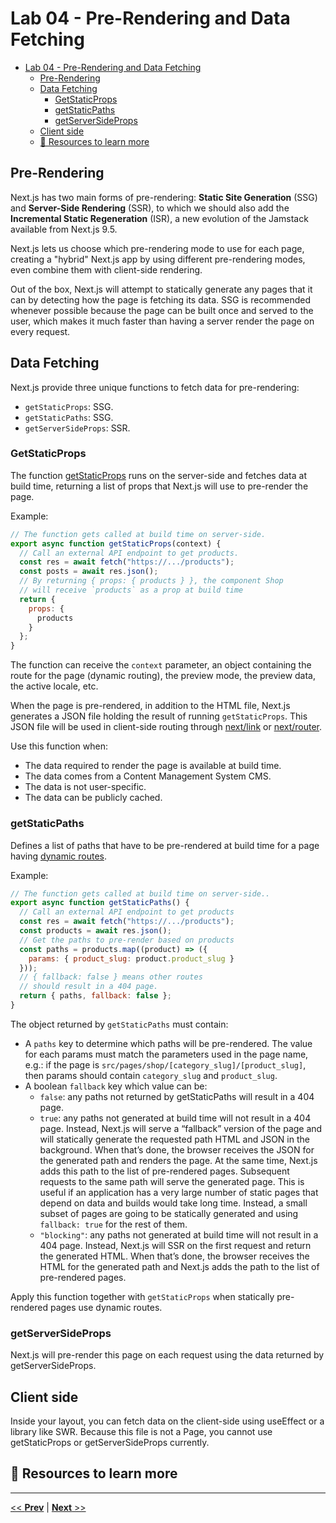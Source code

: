 # Lab 04 - Pre-Rendering and Data Fetching

- [Lab 04 - Pre-Rendering and Data Fetching](#lab-04---pre-rendering-and-data-fetching)
  - [Pre-Rendering](#pre-rendering)
  - [Data Fetching](#data-fetching)
    - [GetStaticProps](#getstaticprops)
    - [getStaticPaths](#getstaticpaths)
    - [getServerSideProps](#getserversideprops)
  - [Client side](#client-side)
  - [📖 Resources to learn more](#-resources-to-learn-more)

## Pre-Rendering

Next.js has two main forms of pre-rendering: **Static Site Generation** (SSG) and **Server-Side Rendering** (SSR), to which we should also add the **Incremental Static Regeneration** (ISR), a new evolution of the Jamstack available from Next.js 9.5.

Next.js lets us choose which pre-rendering mode to use for each page, creating a "hybrid" Next.js app by using different pre-rendering modes, even combine them with client-side rendering.

Out of the box, Next.js will attempt to statically generate any pages that it can by detecting how the page is fetching its data. SSG is recommended whenever possible because the page can be built once and served to the user, which makes it much faster than having a server render the page on every request.

## Data Fetching

Next.js provide three unique functions to fetch data for pre-rendering:

- `getStaticProps`: SSG.
- `getStaticPaths`: SSG.
- `getServerSideProps`: SSR.

### GetStaticProps

The function [getStaticProps](https://nextjs.org/docs/basic-features/data-fetching#getstaticprops-static-generation) runs on the server-side and fetches data at build time, returning a list of props that Next.js will use to pre-render the page.

Example:

```js
// The function gets called at build time on server-side.
export async function getStaticProps(context) {
  // Call an external API endpoint to get products.
  const res = await fetch("https://.../products");
  const posts = await res.json();
  // By returning { props: { products } }, the component Shop
  // will receive `products` as a prop at build time
  return {
    props: {
      products
    }
  };
}
```

The function can receive the `context` parameter, an object containing the route for the page (dynamic routing), the preview mode, the preview data, the active locale, etc.

When the page is pre-rendered, in addition to the HTML file, Next.js generates a JSON file holding the result of running `getStaticProps`. This JSON file will be used in client-side routing through [next/link](https://nextjs.org/docs/api-reference/next/link) or [next/router](https://nextjs.org/docs/api-reference/next/router).

Use this function when:

- The data required to render the page is available at build time.
- The data comes from a Content Management System CMS.
- The data is not user-specific.
- The data can be publicly cached.

### getStaticPaths

Defines a list of paths that have to be pre-rendered at build time for a page having [dynamic routes](https://nextjs.org/docs/routing/dynamic-routes).

Example:

```js
// The function gets called at build time on server-side..
export async function getStaticPaths() {
  // Call an external API endpoint to get products
  const res = await fetch("https://.../products");
  const products = await res.json();
  // Get the paths to pre-render based on products
  const paths = products.map((product) => ({
    params: { product_slug: product.product_slug }
  }));
  // { fallback: false } means other routes
  // should result in a 404 page.
  return { paths, fallback: false };
}
```

The object returned by `getStaticPaths` must contain:

- A `paths` key to determine which paths will be pre-rendered. The value for each params must match the parameters used in the page name, e.g.: if the page is `src/pages/shop/[category_slug]/[product_slug]`, then params should contain `category_slug` and `product_slug`.
- A boolean `fallback` key which value can be:
  - `false`: any paths not returned by getStaticPaths will result in a 404 page.
  - `true`: any paths not generated at build time will not result in a 404 page. Instead, Next.js will serve a “fallback” version of the page and will statically generate the requested path HTML and JSON in the background. When that’s done, the browser receives the JSON for the generated path and renders the page. At the same time, Next.js adds this path to the list of pre-rendered pages. Subsequent requests to the same path will serve the generated page. This is useful if an application has a very large number of static pages that depend on data and builds would take long time. Instead, a small subset of pages are going to be statically generated and using `fallback: true` for the rest of them.
  - `"blocking"`: any paths not generated at build time will not result in a 404 page. Instead, Next.js will SSR on the first request and return the generated HTML. When that’s done, the browser receives the HTML for the generated path and Next.js adds the path to the list of pre-rendered pages.

Apply this function together with `getStaticProps` when statically pre-rendered pages use dynamic routes.

### getServerSideProps

Next.js will pre-render this page on each request using the data returned by getServerSideProps.

## Client side

Inside your layout, you can fetch data on the client-side using useEffect or a library like SWR. Because this file is not a Page, you cannot use getStaticProps or getServerSideProps currently.

## 📖 Resources to learn more

---

[<< **Prev**](../lab-03) | [**Next** >>](../lab-05)
